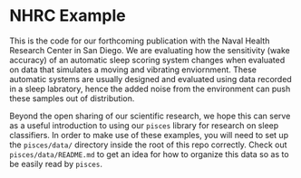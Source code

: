 # NHRC Example
This is the code for our forthcoming publication with the Naval Health Research Center in San Diego. We are evaluating how the sensitivity (wake accuracy) of an automatic sleep scoring system changes when evaluated on data that simulates a moving and vibrating enviornment. These automatic systems are usually designed and evaluated using data recorded in a sleep labratory, hence the added noise from the environment can push these samples out of distribution.

Beyond the open sharing of our scientific research, we hope this can serve as a useful introduction to using our `pisces` library for research on sleep classifiers. In order to make use of these examples, you will need to set up the `pisces/data/` directory inside the root of this repo correctly. Check out `pisces/data/README.md` to get an idea for how to organize this data so as to be easily read by `pisces`.